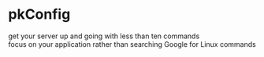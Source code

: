 # pkConfig

get your server up and going with less than ten commands<br>
focus on your application rather than searching Google for Linux commands<br>
